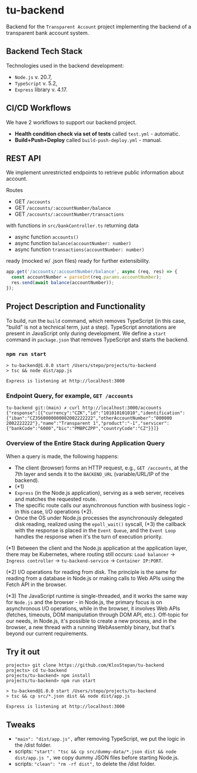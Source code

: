 # tu-backend
Backend for the `Transparent Account` project implementing the backend of a transparent bank account system.

## Backend Tech Stack
Technologies used in the backend development:
- `Node.js` v. 20.7,
- `TypeScript` v. 5.2,
- `Express` library v. 4.17.

## CI/CD Workflows
We have 2 workflows to support our backend project.
- **Health condition check via set of tests** called `test.yml` - automatic.
- **Build+Push+Deploy** called `build-push-deploy.yml` - manual.

## REST API
We implement unrestricted endpoints to retrieve public information about account.

Routes
- GET `/accounts`  
- GET `/accounts/:accountNumber/balance`  
- GET `/accounts/:accountNumber/transactions`  

with functions in `src/bankController.ts` returning data
- async function `accounts()`
- async function `balance(accountNumber: number)`
- async function `transactions(accountNumber: number)`  

ready (mocked w/ .json files) ready for further extensibility.  
```ts
app.get('/accounts/:accountNumber/balance', async (req, res) => {
  const accountNumber = parseInt(req.params.accountNumber);
  res.send(await balance(accountNumber));
});
```
## Project Description and Functionality
To build, run the `build` command, which removes TypeScript (in this case, "build" is not a technical term, just a step). TypeScript annotations are present in JavaScript only during development. We define a `start` command in `package.json` that removes TypeScript and starts the backend.

### `npm run start`

```
> tu-backend@1.0.0 start /Users/stepo/projects/tu-backend
> tsc && node dist/app.js

Express is listening at http://localhost:3000
```  
### Endpoint Query, for example, `GET /accounts`
```
tu-backend git:(main) ✗ curl http://localhost:3000/accounts
{"response":[{"currency":"CZK","id":"101010101010","identification":{"iban":"CZ3560000000002002222222","otherAccountNumber":"000000 2002222222"},"name":"Transparent 1","product":"-1","servicer":{"bankCode":"6000","bic":"PMBPCZPP","countryCode":"CZ"}}]}
```



### Overview of the Entire Stack during Application Query
When a query is made, the following happens:
- The client (browser) forms an HTTP request, e.g., `GET /accounts`, at the 7th layer and sends it to the `BACKEND_URL` (variable/URL/IP of the backend).
- (*1)
- `Express` (in the Node.js application), serving as a web server, receives and matches the requested route.
- The specific route calls our asynchronous function with business logic - in this case, I/O operations (*2).
- Once the OS under Node.js processes the asynchronously delegated disk reading, realized using the `epoll_wait()` syscall, (*3) the callback with the response is placed in the `Event Queue`, and the `Event Loop` handles the response when it's the turn of execution priority.

(*1) Between the client and the Node.js application at the application layer, there may be Kubernetes, where routing still occurs: `Load balancer` -> `Ingress controller` -> `tu-backend-service` -> `Container IP:PORT`.

(*2) I/O operations for reading from disk. The principle is the same for reading from a database in Node.js or making calls to Web APIs using the Fetch API in the browser.

(*3) The JavaScript runtime is single-threaded, and it works the same way for `Node.js` and the browser - in Node.js, the primary focus is on asynchronous I/O operations, while in the browser, it involves Web APIs (fetches, timeouts, DOM manipulation through DOM API, etc.). Off-topic for our needs, in Node.js, it's possible to create a new process, and in the browser, a new thread with a running WebAssembly binary, but that's beyond our current requirements.

## Try it out
```
projects> git clone https://github.com/KlosStepan/tu-backend
projects> cd tu-backend
projects/tu-backend> npm install
projects/tu-backend> npm run start

> tu-backend@1.0.0 start /Users/stepo/projects/tu-backend
> tsc && cp src/*.json dist && node dist/app.js 

Express is listening at http://localhost:3000
```

## Tweaks
- `"main": "dist/app.js",` after removing TypeScript, we put the logic in the /dist folder.
- scripts: `"start": "tsc && cp src/dummy-data/*.json dist && node dist/app.js ",` we copy dummy JSON files before starting Node.js.
- scripts: `"clean": "rm -rf dist",` to delete the /dist folder.
